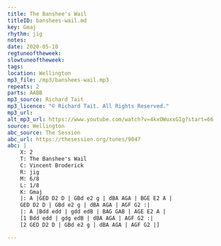 ```yaml
---
title: The Banshee's Wail
titleID: banshees-wail.md
key: Gmaj
rhythm: jig
notes: 
date: 2020-05-10
regtuneoftheweek: 
slowtuneoftheweek: 
tags: 
location: Wellington 
mp3_file: /mp3/banshees-wail.mp3
repeats: 2
parts: AABB
mp3_source: Richard Tait
mp3_licence: "© Richard Tait. All Rights Reserved."
mp3_url: 
alt_mp3_url: https://www.youtube.com/watch?v=4kxOWuxxGIg?start=66
source: Wellington
abc_source: The Session
abc_url: https://thesession.org/tunes/9047
abc: |
    X: 2
    T: The Banshee's Wail
    C: Vincent Broderick
    R: jig
    M: 6/8
    L: 1/8
    K: Gmaj
    |: A |GED D2 D | GBd e2 g | dBA AGA | BGE E2 A |
    GED D2 D | GBd e2 g | dBA AGA | AGF G2 :|
    |: A |Bdd edd | gdd edB | BAG GAB | AGE E2 A |
    [1 Bdd edd | gdg edB | dBA AGA | AGF G2 :|
    [2 GED D2 D | GBd e2 g | dBA AGA | AGF G2 |]

---
```


